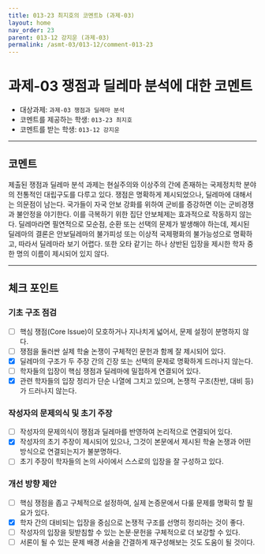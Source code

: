 ```yaml
---
title: 013-23 최지호의 코멘트b (과제-03) 
layout: home
nav_order: 23
parent: 013-12 강지운 (과제-03)
permalink: /asmt-03/013-12/comment-013-23
---
```


# 과제-03 쟁점과 딜레마 분석에 대한 코멘트

- 대상과제: `과제-03 쟁점과 딜레마 분석`
- 코멘트를 제공하는 학생: `013-23 최지호` 
- 코멘트를 받는 학생: `013-12 강지운`

---

## 코멘트

제출된 쟁점과 딜레마 분석 과제는 현실주의와 이상주의 간에 존재하는 국제정치학 분야의 전통적인 대립구도를 다루고 있다. 쟁점은 명확하게 제시되었으나, 딜레마에 대해서는 의문점이 남는다. 국가들이 자국 안보 강화를 위하여 군비를 증강하면 이는 군비경쟁과 불안정을 야기한다. 이를 극복하기 위한 집단 안보체제는 효과적으로 작동하지 않는다. 딜레마라면 필연적으로 모순점, 순환 또는 선택의 문제가 발생해야 하는데, 제시된 딜레마의 결론은 안보딜레마의 불가피성 또는 이상적 국제평화의 불가능성으로 명확하고, 따라서 딜레마라 보기 어렵다. 또한 오타 같기는 하나 상반된 입장을 제시한 학자 중 한 명의 이름이 제시되어 있지 않다.

---

## 체크 포인트

### **기초 구조 점검**
- [ ] 핵심 쟁점(Core Issue)이 모호하거나 지나치게 넓어서, 문제 설정이 분명하지 않다.
- [ ] 쟁점을 둘러싼 실제 학술 논쟁이 구체적인 문헌과 함께 잘 제시되어 있다.
- [x] 딜레마의 구조가 두 주장 간의 긴장 또는 선택의 문제로 명확하게 드러나지 않는다.
- [ ] 학자들의 입장이 핵심 쟁점과 딜레마에 밀접하게 연결되어 있다.
- [x] 관련 학자들의 입장 정리가 단순 나열에 그치고 있으며, 논쟁적 구조(찬반, 대비 등)가 드러나지 않는다.

### **작성자의 문제의식 및 초기 주장**
- [ ] 작성자의 문제의식이 쟁점과 딜레마를 반영하여 논리적으로 연결되어 있다.
- [x] 작성자의 초기 주장이 제시되어 있으나, 그것이 본문에서 제시된 학술 논쟁과 어떤 방식으로 연결되는지가 불분명하다.
- [ ] 초기 주장이 학자들의 논의 사이에서 스스로의 입장을 잘 구성하고 있다.

### **개선 방향 제안**
- [ ] 핵심 쟁점을 좁고 구체적으로 설정하여, 실제 논증문에서 다룰 문제를 명확히 할 필요가 있다.
- [x] 학자 간의 대비되는 입장을 중심으로 논쟁적 구조를 선명히 정리하는 것이 좋다.
- [ ] 작성자의 입장을 뒷받침할 수 있는 논문·문헌을 구체적으로 더 보강할 수 있다.
- [ ] 서론이 될 수 있는 문제 배경 서술을 간결하게 재구성해보는 것도 도움이 될 것이다.
